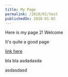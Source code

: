 ```yaml
---
title: My Page
permalink: /2010/01/test
publishedOn: 2010-01-02
---
```


Here is my page 2! Welcome

It's quite a good page

[link here](http://google.com)

bla bla
asdadasda

asdasdasd
